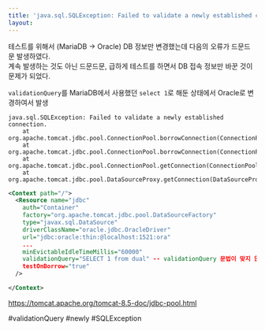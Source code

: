 ```yaml
---
title: 'java.sql.SQLException: Failed to validate a newly established connection'
layout: 
---
```



테스트를 위해서 (MariaDB -> Oracle) DB 정보만 변경했는데 다음의 오류가 드문드문 발생하였다.  
계속 발생하는 것도 아닌 드문드문, 급하게 테스트를 하면서 DB 접속 정보만 바꾼 것이 문제가 되었다.

`validationQuery`를 MariaDB에서 사용했던 `select 1`로 해둔 상태에서 Oracle로 변경하여서 발생

```
java.sql.SQLException: Failed to validate a newly established connection.
    at org.apache.tomcat.jdbc.pool.ConnectionPool.borrowConnection(ConnectionPool.java:831)
    at org.apache.tomcat.jdbc.pool.ConnectionPool.borrowConnection(ConnectionPool.java:646)
    at org.apache.tomcat.jdbc.pool.ConnectionPool.getConnection(ConnectionPool.java:198)
    at org.apache.tomcat.jdbc.pool.DataSourceProxy.getConnection(DataSourceProxy.java:127)
```


```xml
<Context path="/">
  <Resource name="jdbc"
    auth="Container"
    factory="org.apache.tomcat.jdbc.pool.DataSourceFactory"
    type="javax.sql.DataSource"
    driverClassName="oracle.jdbc.OracleDriver"
    url="jdbc:oracle:thin:@localhost:1521:ora"
    ...
    minEvictableIdleTimeMillis="60000"
    validationQuery="SELECT 1 from dual" -- validationQuery 문법이 맞지 않아서 발생
    testOnBorrow="true"
  />

</Context>
```

https://tomcat.apache.org/tomcat-8.5-doc/jdbc-pool.html

#validationQuery #newly #SQLException

